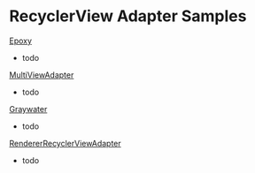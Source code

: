 # RecyclerView Adapter Samples

[Epoxy](https://github.com/airbnb/epoxy)
- todo

[MultiViewAdapter](https://github.com/DevAhamed/MultiViewAdapter)
- todo

[Graywater](https://github.com/tumblr/Graywater)
- todo

[RendererRecyclerViewAdapter](https://github.com/vivchar/RendererRecyclerViewAdapter)
- todo
